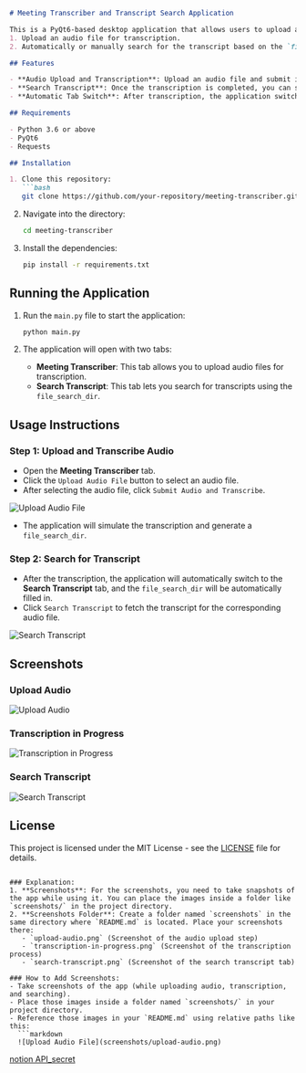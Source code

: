 ```markdown
# Meeting Transcriber and Transcript Search Application

This is a PyQt6-based desktop application that allows users to upload audio files, transcribe them, and search for the resulting transcript using a `file_search_dir`. The application has two primary functionalities:
1. Upload an audio file for transcription.
2. Automatically or manually search for the transcript based on the `file_search_dir` provided after transcription.

## Features

- **Audio Upload and Transcription**: Upload an audio file and submit it for transcription.
- **Search Transcript**: Once the transcription is completed, you can search and retrieve the transcript using a `file_search_dir`.
- **Automatic Tab Switch**: After transcription, the application switches to the search tab and populates the `file_search_dir`.

## Requirements

- Python 3.6 or above
- PyQt6
- Requests

## Installation

1. Clone this repository:
   ```bash
   git clone https://github.com/your-repository/meeting-transcriber.git
   ```

2. Navigate into the directory:
   ```bash
   cd meeting-transcriber
   ```

3. Install the dependencies:
   ```bash
   pip install -r requirements.txt
   ```

## Running the Application

1. Run the `main.py` file to start the application:
   ```bash
   python main.py
   ```

2. The application will open with two tabs:
    - **Meeting Transcriber**: This tab allows you to upload audio files for transcription.
    - **Search Transcript**: This tab lets you search for transcripts using the `file_search_dir`.

## Usage Instructions

### Step 1: Upload and Transcribe Audio

- Open the **Meeting Transcriber** tab.
- Click the `Upload Audio File` button to select an audio file.
- After selecting the audio file, click `Submit Audio and Transcribe`.

![Upload Audio File](screenshots/upload-audio.png)

- The application will simulate the transcription and generate a `file_search_dir`.

### Step 2: Search for Transcript

- After the transcription, the application will automatically switch to the **Search Transcript** tab, and the `file_search_dir` will be automatically filled in.
- Click `Search Transcript` to fetch the transcript for the corresponding audio file.

![Search Transcript](screenshots/search-transcript.png)

## Screenshots

### Upload Audio

![Upload Audio](screenshots/upload-audio.png)

### Transcription in Progress

![Transcription in Progress](screenshots/transcription-in-progress.png)

### Search Transcript

![Search Transcript](screenshots/search-transcript.png)

## License

This project is licensed under the MIT License - see the [LICENSE](LICENSE) file for details.
```

### Explanation:
1. **Screenshots**: For the screenshots, you need to take snapshots of the app while using it. You can place the images inside a folder like `screenshots/` in the project directory.
2. **Screenshots Folder**: Create a folder named `screenshots` in the same directory where `README.md` is located. Place your screenshots there:
   - `upload-audio.png` (Screenshot of the audio upload step)
   - `transcription-in-progress.png` (Screenshot of the transcription process)
   - `search-transcript.png` (Screenshot of the search transcript tab)

### How to Add Screenshots:
- Take screenshots of the app (while uploading audio, transcription, and searching).
- Place those images inside a folder named `screenshots/` in your project directory.
- Reference those images in your `README.md` using relative paths like this:
  ```markdown
  ![Upload Audio File](screenshots/upload-audio.png)
  ```

[notion API_secret](secret_4BURffphjWdnheqG6nH2uYplTAGKF0dyowVgenDndt3)